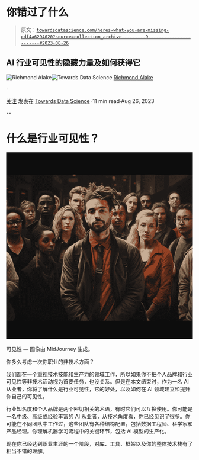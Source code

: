 # 你错过了什么

> 原文：[`towardsdatascience.com/heres-what-you-are-missing-cdf4a6294020?source=collection_archive---------9-----------------------#2023-08-26`](https://towardsdatascience.com/heres-what-you-are-missing-cdf4a6294020?source=collection_archive---------9-----------------------#2023-08-26)

## AI 行业可见性的隐藏力量及如何获得它

[](https://richmondalake.medium.com/?source=post_page-----cdf4a6294020--------------------------------)![Richmond Alake](https://richmondalake.medium.com/?source=post_page-----cdf4a6294020--------------------------------)[](https://towardsdatascience.com/?source=post_page-----cdf4a6294020--------------------------------)![Towards Data Science](https://towardsdatascience.com/?source=post_page-----cdf4a6294020--------------------------------) [Richmond Alake](https://richmondalake.medium.com/?source=post_page-----cdf4a6294020--------------------------------)

·

[关注](https://medium.com/m/signin?actionUrl=https%3A%2F%2Fmedium.com%2F_%2Fsubscribe%2Fuser%2F88797ba3f2f6&operation=register&redirect=https%3A%2F%2Ftowardsdatascience.com%2Fheres-what-you-are-missing-cdf4a6294020&user=Richmond+Alake&userId=88797ba3f2f6&source=post_page-88797ba3f2f6----cdf4a6294020---------------------post_header-----------) 发表在 [Towards Data Science](https://towardsdatascience.com/?source=post_page-----cdf4a6294020--------------------------------) ·11 min read·Aug 26, 2023[](https://medium.com/m/signin?actionUrl=https%3A%2F%2Fmedium.com%2F_%2Fvote%2Ftowards-data-science%2Fcdf4a6294020&operation=register&redirect=https%3A%2F%2Ftowardsdatascience.com%2Fheres-what-you-are-missing-cdf4a6294020&user=Richmond+Alake&userId=88797ba3f2f6&source=-----cdf4a6294020---------------------clap_footer-----------)

--

[](https://medium.com/m/signin?actionUrl=https%3A%2F%2Fmedium.com%2F_%2Fbookmark%2Fp%2Fcdf4a6294020&operation=register&redirect=https%3A%2F%2Ftowardsdatascience.com%2Fheres-what-you-are-missing-cdf4a6294020&source=-----cdf4a6294020---------------------bookmark_footer-----------)

# 什么是行业可见性？

![](img/d64241076cee3d8b2219e6c62c4d61c4.png)

可见性 — 图像由 MidJourney 生成。

你多久考虑一次你职业的非技术方面？

我们都在一个重视技术技能和生产力的领域工作，所以如果你不把个人品牌和行业可见性等非技术活动视为首要任务，也没关系。但是在本文结束时，作为一名 AI 从业者，你将了解什么是行业可见性，它的好处，以及如何在 AI 领域建立和提升你自己的可见性。

行业知名度和个人品牌是两个密切相关的术语，有时它们可以互换使用。你可能是一名中级、高级或经验丰富的 AI 从业者，从技术角度看，你已经见识了很多。你可能在不同团队中工作过，这些团队有各种结构配置，包括数据工程师、科学家和产品经理。你理解机器学习流程中的关键环节，包括 AI 模型的生产化。

现在你已经达到职业生涯的一个阶段，对库、工具、框架以及你的整体技术栈有了相当不错的理解。

